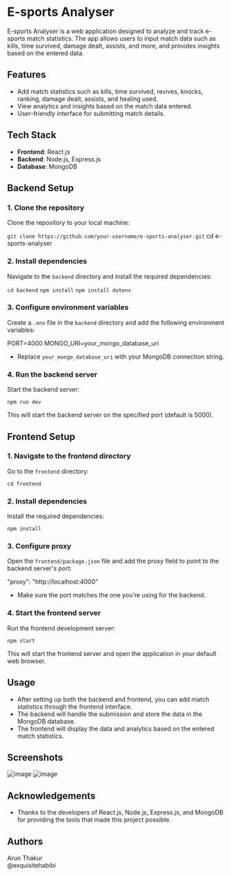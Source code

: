 # E-sports Analyser

E-sports Analyser is a web application designed to analyze and track e-sports match statistics. The app allows users to input match data such as kills, time survived, damage dealt, assists, and more, and provides insights based on the entered data.

## Features
- Add match statistics such as kills, time survived, revives, knocks, ranking, damage dealt, assists, and healing used.
- View analytics and insights based on the match data entered.
- User-friendly interface for submitting match details.

## Tech Stack
- **Frontend**: React.js
- **Backend**: Node.js, Express.js
- **Database**: MongoDB

## Backend Setup

### 1. Clone the repository
Clone the repository to your local machine:

`git clone https://github.com/your-username/e-sports-analyser.git`
cd e-sports-analyser

### 2. Install dependencies
Navigate to the `backend` directory and install the required dependencies:

`cd backend`
`npm install`
`npm install dotenv`

### 3. Configure environment variables
Create a `.env` file in the `backend` directory and add the following environment variables:

PORT=4000
MONGO_URI=your_mongo_database_uri

- Replace `your_mongo_database_uri` with your MongoDB connection string.

### 4. Run the backend server
Start the backend server:

`npm run dev`

This will start the backend server on the specified port (default is 5000).

## Frontend Setup

### 1. Navigate to the frontend directory
Go to the `frontend` directory:

`cd frontend`

### 2. Install dependencies
Install the required dependencies:

`npm install`

### 3. Configure proxy
Open the `frontend/package.json` file and add the proxy field to point to the backend server's port:

"proxy": "http://localhost:4000"

- Make sure the port matches the one you're using for the backend.

### 4. Start the frontend server
Run the frontend development server:

`npm start`

This will start the frontend server and open the application in your default web browser.

## Usage
- After setting up both the backend and frontend, you can add match statistics through the frontend interface.
- The backend will handle the submission and store the data in the MongoDB database.
- The frontend will display the data and analytics based on the entered match statistics.


## Screenshots
![image](https://github.com/user-attachments/assets/9df5c0b8-e71a-4fe4-aed5-051a648f6686)
![image](https://github.com/user-attachments/assets/ef60bb27-c454-4052-abbd-1c67eabe560a)





## Acknowledgements
- Thanks to the developers of React.js, Node.js, Express.js, and MongoDB for providing the tools that made this project possible.

## Authors

Arun Thakur  
@exquisitehabibi
